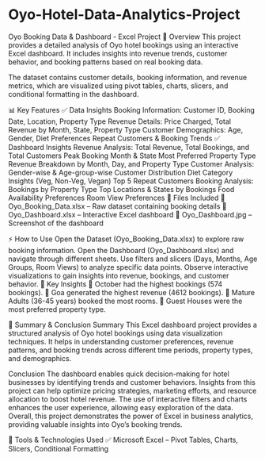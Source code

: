 # Oyo-Hotel-Data-Analytics-Project

Oyo Booking Data & Dashboard - Excel Project
🏨 Overview
This project provides a detailed analysis of Oyo hotel bookings using an interactive Excel dashboard. It includes insights into revenue trends, customer behavior, and booking patterns based on real booking data.

The dataset contains customer details, booking information, and revenue metrics, which are visualized using pivot tables, charts, slicers, and conditional formatting in the dashboard.

📊 Key Features
✅ Data Insights
Booking Information: Customer ID, Booking Date, Location, Property Type
Revenue Details: Price Charged, Total Revenue by Month, State, Property Type
Customer Demographics: Age, Gender, Diet Preferences
Repeat Customers & Booking Trends
✅ Dashboard Insights
Revenue Analysis:
Total Revenue, Total Bookings, and Total Customers
Peak Booking Month & State
Most Preferred Property Type
Revenue Breakdown by Month, Day, and Property Type
Customer Analysis:
Gender-wise & Age-group-wise Customer Distribution
Diet Category Insights (Veg, Non-Veg, Vegan)
Top 5 Repeat Customers
Booking Analysis:
Bookings by Property Type
Top Locations & States by Bookings
Food Availability Preferences
Room View Preferences
📂 Files Included
📌 Oyo_Booking_Data.xlsx – Raw dataset containing booking details
📌 Oyo_Dashboard.xlsx – Interactive Excel dashboard
📌 Oyo_Dashboard.jpg – Screenshot of the dashboard

⚡ How to Use
Open the Dataset (Oyo_Booking_Data.xlsx) to explore raw booking information.
Open the Dashboard (Oyo_Dashboard.xlsx) and navigate through different sheets.
Use filters and slicers (Days, Months, Age Groups, Room Views) to analyze specific data points.
Observe interactive visualizations to gain insights into revenue, bookings, and customer behavior.
🎯 Key Insights
📌 October had the highest bookings (574 bookings).
📌 Goa generated the highest revenue (4612 bookings).
📌 Mature Adults (36-45 years) booked the most rooms.
📌 Guest Houses were the most preferred property type.

📌 Summary & Conclusion
Summary
This Excel dashboard project provides a structured analysis of Oyo hotel bookings using data visualization techniques. It helps in understanding customer preferences, revenue patterns, and booking trends across different time periods, property types, and demographics.

Conclusion
The dashboard enables quick decision-making for hotel businesses by identifying trends and customer behaviors.
Insights from this project can help optimize pricing strategies, marketing efforts, and resource allocation to boost hotel revenue.
The use of interactive filters and charts enhances the user experience, allowing easy exploration of the data.
Overall, this project demonstrates the power of Excel in business analytics, providing valuable insights into Oyo’s booking trends.

🔗 Tools & Technologies Used
✅ Microsoft Excel – Pivot Tables, Charts, Slicers, Conditional Formatting

